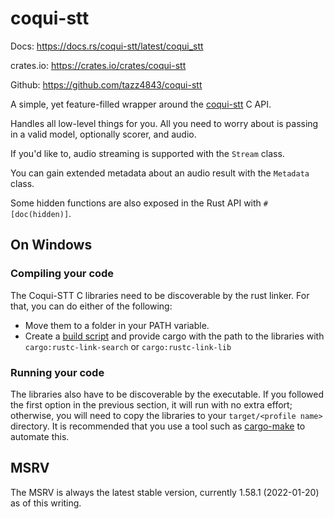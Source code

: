 # coqui-stt

Docs: https://docs.rs/coqui-stt/latest/coqui_stt

crates.io: https://crates.io/crates/coqui-stt

Github: https://github.com/tazz4843/coqui-stt

A simple, yet feature-filled wrapper around the
[coqui-stt](https://stt.readthedocs.io/en/latest) C API.

Handles all low-level things for you.
All you need to worry about is passing in a valid model, optionally scorer, and audio.

If you'd like to, audio streaming is supported with the `Stream` class.

You can gain extended metadata about an audio result with the `Metadata` class.

Some hidden functions are also exposed in the Rust API with `#[doc(hidden)]`.

## On Windows

### Compiling your code

The Coqui-STT C libraries need to be discoverable by the rust linker. For that, you can do either of the following:

-   Move them to a folder in your PATH variable.
-   Create a [build script](https://doc.rust-lang.org/cargo/reference/build-scripts.html) and provide cargo with the path to the libraries with `cargo:rustc-link-search` or `cargo:rustc-link-lib`

### Running your code

The libraries also have to be discoverable by the executable. If you followed the first option in the previous section, it will run with no extra effort; otherwise, you will need to copy the libraries to your `target/<profile name>` directory. It is recommended that you use a tool such as [cargo-make](https://sagiegurari.github.io/cargo-make/) to automate this.

## MSRV

The MSRV is always the latest stable version,
currently 1.58.1 (2022-01-20) as of this writing.

